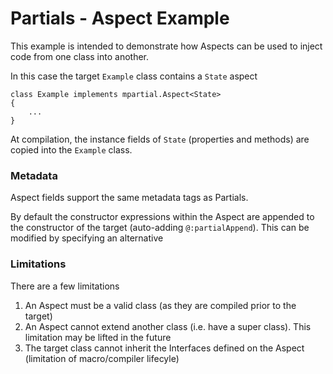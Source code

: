 Partials - Aspect Example
=================

This example is intended to demonstrate how Aspects can be used to inject code
from one class into another. 


In this case the target `Example` class contains a `State` aspect


	class Example implements mpartial.Aspect<State>
	{
		...
	} 


At compilation, the instance fields of `State` (properties and methods) are
copied into the `Example` class.

### Metadata

Aspect fields support the same metadata tags as Partials.

By default the constructor expressions within the Aspect are appended to the
constructor of the target (auto-adding `@:partialAppend`). This can be modified by
specifying an alternative


### Limitations

There are a few limitations

1. An Aspect must be a valid class (as they are compiled prior to the target)
2. An Aspect cannot extend another class (i.e. have a super class). This limitation may be lifted in the future
3. The target class cannot inherit the Interfaces defined on the Aspect (limitation of macro/compiler lifecyle)

